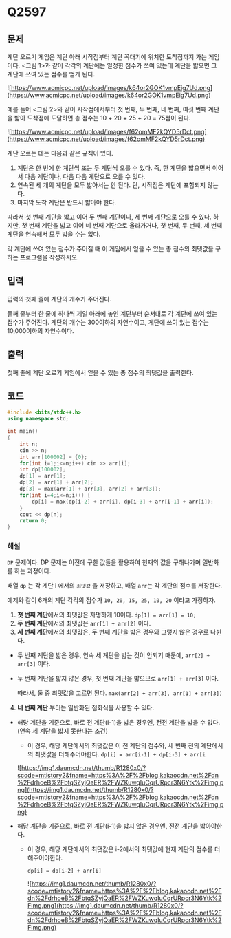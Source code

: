 # Q2597
## 문제

계단 오르기 게임은 계단 아래 시작점부터 계단 꼭대기에 위치한 도착점까지 가는 게임이다. <그림 1>과 같이 각각의 계단에는 일정한 점수가 쓰여 있는데 계단을 밟으면 그 계단에 쓰여 있는 점수를 얻게 된다.

![https://www.acmicpc.net/upload/images/k64or2GOK1vmpEig7Ud.png](https://www.acmicpc.net/upload/images/k64or2GOK1vmpEig7Ud.png)

예를 들어 <그림 2>와 같이 시작점에서부터 첫 번째, 두 번째, 네 번째, 여섯 번째 계단을 밟아 도착점에 도달하면 총 점수는 10 + 20 + 25 + 20 = 75점이 된다.

![https://www.acmicpc.net/upload/images/f62omMF2kQYD5rDct.png](https://www.acmicpc.net/upload/images/f62omMF2kQYD5rDct.png)

계단 오르는 데는 다음과 같은 규칙이 있다.

1. 계단은 한 번에 한 계단씩 또는 두 계단씩 오를 수 있다. 즉, 한 계단을 밟으면서 이어서 다음 계단이나, 다음 다음 계단으로 오를 수 있다.
2. 연속된 세 개의 계단을 모두 밟아서는 안 된다. 단, 시작점은 계단에 포함되지 않는다.
3. 마지막 도착 계단은 반드시 밟아야 한다.

따라서 첫 번째 계단을 밟고 이어 두 번째 계단이나, 세 번째 계단으로 오를 수 있다. 하지만, 첫 번째 계단을 밟고 이어 네 번째 계단으로 올라가거나, 첫 번째, 두 번째, 세 번째 계단을 연속해서 모두 밟을 수는 없다.

각 계단에 쓰여 있는 점수가 주어질 때 이 게임에서 얻을 수 있는 총 점수의 최댓값을 구하는 프로그램을 작성하시오.

## 입력

입력의 첫째 줄에 계단의 개수가 주어진다.

둘째 줄부터 한 줄에 하나씩 제일 아래에 놓인 계단부터 순서대로 각 계단에 쓰여 있는 점수가 주어진다. 계단의 개수는 300이하의 자연수이고, 계단에 쓰여 있는 점수는 10,000이하의 자연수이다.

## 출력

첫째 줄에 계단 오르기 게임에서 얻을 수 있는 총 점수의 최댓값을 출력한다.

## 코드

```cpp
#include <bits/stdc++.h>
using namespace std;

int main()
{
    int n;
    cin >> n;
    int arr[100002] = {0};
    for(int i=1;i<=n;i++) cin >> arr[i];
    int dp[100002];
    dp[1] = arr[1];
    dp[2] = arr[1] + arr[2];
    dp[3] = max(arr[1] + arr[3], arr[2] + arr[3]);
    for(int i=4;i<=n;i++) {
        dp[i] = max(dp[i-2] + arr[i], dp[i-3] + arr[i-1] + arr[i]);
    }
    cout << dp[n];
    return 0;
}
```

### 해설

`DP` 문제이다. DP 문제는 이전에 구한 값들을 활용하여 현재의 값을 구해나가며 일반화를 하는 과정이다. 

배열 `dp` 는 각 계단 i 에서의 `최댓값` 을 저장하고, 배열 `arr`는 각 계단의 점수를 저장한다.

예제와 같이 6개의 계단 각각의 점수가 `10, 20, 15, 25, 10, 20` 이라고 가정하자.

1. **첫 번째 계단**에서의 최댓값은 자명하게 10이다. `dp[1] = arr[1] = 10;`
2. **두 번째 계단**에서의 최댓값은 `arr[1] + arr[2]` 이다.
3. **세 번째 계단**에서의 최댓값은, 두 번째 계단을 밟은 경우와 그렇지 않은 경우로 나뉜다.
- 두 번째 계단을 밟은 경우, 연속 세 계단을 밟는 것이 안되기 때문에, `arr[2] + arr[3]` 이다.
- 두 번째 계단을 밟지 않은 경우, 첫 번째 계단을 밟으므로 `arr[1] + arr[3]` 이다.

    따라서, 둘 중 최댓값을 고르면 된다. `max(arr[2] + arr[3], arr[1] + arr[3])`

4. **네 번째 계단** 부터는 일반화된 점화식을 사용할 수 있다.

- 해당 계단을 기준으로, 바로 전 계단(i-1)을 밟은 경우엔, 전전 계단을 밟을 수 없다. (연속 세 계단을 밟지 못한다는 조건)
    - 이 경우, 해당 계단에서의 최댓값은 이 전 계단의 점수와, 세 번째 전의 계단에서의 최댓값을 더해주어야한다. `dp[i] = arr[i-1] + dp[i-3] + arr[i`

    ![https://img1.daumcdn.net/thumb/R1280x0/?scode=mtistory2&fname=https%3A%2F%2Fblog.kakaocdn.net%2Fdn%2FdrhoeB%2FbtqSZyjQaER%2FWZKuwqIuCqrURpcr3N6Ytk%2Fimg.png](https://img1.daumcdn.net/thumb/R1280x0/?scode=mtistory2&fname=https%3A%2F%2Fblog.kakaocdn.net%2Fdn%2FdrhoeB%2FbtqSZyjQaER%2FWZKuwqIuCqrURpcr3N6Ytk%2Fimg.png)

- 해당 계단을 기준으로, 바로 전 계단(i-1)을 밟지 않은 경우엔, 전전 계단을 밟아야한다.
    - 이 경우, 해당 계단에서의 최댓값은 i-2에서의 최댓값에 현재 계단의 점수를 더해주어야한다.

        `dp[i] = dp[i-2] + arr[i]`

        ![https://img1.daumcdn.net/thumb/R1280x0/?scode=mtistory2&fname=https%3A%2F%2Fblog.kakaocdn.net%2Fdn%2FdrhoeB%2FbtqSZyjQaER%2FWZKuwqIuCqrURpcr3N6Ytk%2Fimg.png](https://img1.daumcdn.net/thumb/R1280x0/?scode=mtistory2&fname=https%3A%2F%2Fblog.kakaocdn.net%2Fdn%2FdrhoeB%2FbtqSZyjQaER%2FWZKuwqIuCqrURpcr3N6Ytk%2Fimg.png)
